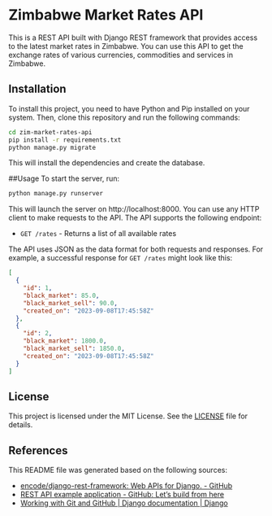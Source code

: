 # Zimbabwe Market Rates API




This is a REST API built with Django REST framework that provides access to the latest market rates in Zimbabwe. You can use this API to get the exchange rates of various currencies, commodities and services in Zimbabwe.

## Installation

To install this project, you need to have Python and Pip installed on your system. Then, clone this repository and run the following commands:

```bash
cd zim-market-rates-api
pip install -r requirements.txt
python manage.py migrate
```



This will install the dependencies and create the database.


##Usage
To start the server, run:

```bash
python manage.py runserver
```

This will launch the server on http://localhost:8000.
You can use any HTTP client to make requests to the API. The API supports the following endpoint:

- `GET /rates` - Returns a list of all available rates

The API uses JSON as the data format for both requests and responses. For example, a successful response for `GET /rates` might look like this:

```json
[
  {
    "id": 1,
    "black_market": 85.0,
    "black_market_sell": 90.0,
    "created_on": "2023-09-08T17:45:58Z"
  },
  {
    "id": 2,
    "black_market": 1800.0,
    "black_market_sell": 1850.0,
    "created_on": "2023-09-08T17:45:58Z"
  }
]
```


## License

This project is licensed under the MIT License. See the [LICENSE](LICENSE) file for details.

## References

This README file was generated based on the following sources:

- [encode/django-rest-framework: Web APIs for Django. - GitHub](https://github.com/encode/django-rest-framework)
- [REST API example application - GitHub: Let’s build from here](https://github.com/bbc/REST-API-example/blob/master/README.md)
- [Working with Git and GitHub | Django documentation | Django](https://docs.djangoproject.com/en/dev/internals/contributing/writing-code/working-with-git/)
